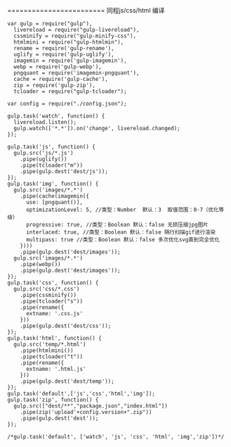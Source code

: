 ========================
同程js/css/html 编译
    
    var gulp = require("gulp"),
      livereload = require("gulp-livereload"),
      cssminify = require("gulp-minify-css"),
      htmlmini = require("gulp-htmlmin"),
      rename = require('gulp-rename'),
      uglify = require('gulp-uglify'),
      imagemin = require('gulp-imagemin'),
      webp = require('gulp-webp'),
      pngquant = require('imagemin-pngquant'),
      cache = require('gulp-cache'),
      zip = require('gulp-zip'),
      tcloader = require("gulp-tcloader");

    var config = require("./config.json");

    gulp.task('watch', function() {
      livereload.listen();
      gulp.watch(['*.*']).on('change', livereload.changed);
    });

    gulp.task('js', function() {
      gulp.src('js/*.js')
        .pipe(uglify())
        .pipe(tcloader("m"))
        .pipe(gulp.dest('dest/js'));
    });
    gulp.task('img', function() {
      gulp.src('images/*.*')
        .pipe(cache(imagemin({
          use: [pngquant()],
          optimizationLevel: 5, //类型：Number  默认：3  取值范围：0-7（优化等级）
          progressive: true, //类型：Boolean 默认：false 无损压缩jpg图片
          interlaced: true, //类型：Boolean 默认：false 隔行扫描gif进行渲染
          multipass: true //类型：Boolean 默认：false 多次优化svg直到完全优化
        })))
        .pipe(gulp.dest('dest/images'));
      gulp.src('images/*.*')
        .pipe(webp())
        .pipe(gulp.dest('dest/images'));
    });
    gulp.task('css', function() {
      gulp.src('css/*.css')
        .pipe(cssminify())
        .pipe(tcloader("s"))
        .pipe(rename({
          extname: '.css.js'
        }))
        .pipe(gulp.dest('dest/css'));
    });
    gulp.task('html', function() {
      gulp.src('temp/*.html')
        .pipe(htmlmini())
        .pipe(tcloader("t"))
        .pipe(rename({
          extname: '.html.js'
        }))
        .pipe(gulp.dest('dest/temp'));
    });
    gulp.task('default',['js','css','html','img']);
    gulp.task('zip', function() {
      gulp.src(["dest/**","package.json","index.html"])
        .pipe(zip('upload'+config.version+".zip"))
        .pipe(gulp.dest('dest'));
    });

    /*gulp.task('default', ['watch', 'js', 'css', 'html', 'img','zip'])*/
